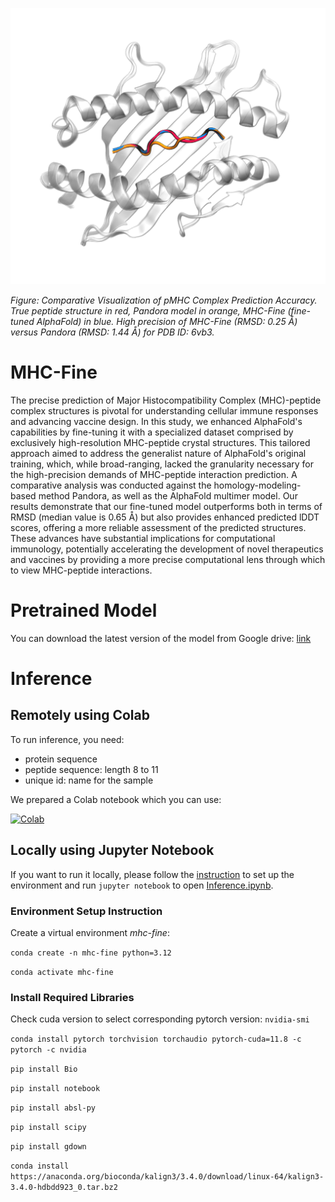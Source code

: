 
![6vb3](./img/6vb3.png)

*Figure: Comparative Visualization of pMHC Complex Prediction Accuracy. True peptide structure in red, Pandora model in orange, MHC-Fine (fine-tuned AlphaFold) in blue. High precision of MHC-Fine (RMSD: 0.25 Å) versus Pandora (RMSD: 1.44 Å) for PDB ID: 6vb3.*

# MHC-Fine

The precise prediction of Major Histocompatibility Complex (MHC)-peptide complex structures is pivotal for understanding cellular immune responses and advancing vaccine design. In this study, we enhanced AlphaFold's capabilities by fine-tuning it with a specialized dataset comprised by exclusively high-resolution MHC-peptide crystal structures. This tailored approach aimed to address the generalist nature of AlphaFold's original training, which, while broad-ranging, lacked the granularity necessary for the high-precision demands of MHC-peptide interaction prediction. A comparative analysis was conducted against the homology-modeling-based method Pandora, as well as the AlphaFold multimer model. Our results demonstrate that our fine-tuned model outperforms both in terms of RMSD (median value is 0.65 Å) but also provides enhanced predicted lDDT scores, offering a more reliable assessment of the predicted structures. These advances have substantial implications for computational immunology, potentially accelerating the development of novel therapeutics and vaccines by providing a more precise computational lens through which to view MHC-peptide interactions.

# Pretrained Model

You can download the latest version of the model from Google drive: [link](https://drive.google.com/file/d/1gz8uF8DKE0CzyX_WeDGOX7xP69LjpaZT/view?usp=sharing)

# Inference

## Remotely using Colab

To run inference, you need:

- protein sequence
- peptide sequence: length 8 to 11
- unique id: name for the sample

We prepared a Colab notebook which you can use:

[![Colab](https://colab.research.google.com/assets/colab-badge.svg)](https://colab.research.google.com/drive/1psEiqL2A4V28VwVKSlyx-FlHI15ZI-qs)

## Locally using Jupyter Notebook

If you want to run it locally, please follow the [instruction](#environment-setup-instruction) to set up the environment and 
run `jupyter notebook` to open [Inference.ipynb](./Inference.ipynb).

### Environment Setup Instruction

Create a virtual environment *mhc-fine*:

`conda create -n mhc-fine python=3.12`

`conda activate mhc-fine`

### Install Required Libraries

Check cuda version to select corresponding pytorch version: `nvidia-smi`

`conda install pytorch torchvision torchaudio pytorch-cuda=11.8 -c pytorch -c nvidia`

`pip install Bio`

`pip install notebook`

`pip install absl-py`

`pip install scipy`

`pip install gdown`

`conda install https://anaconda.org/bioconda/kalign3/3.4.0/download/linux-64/kalign3-3.4.0-hdbdd923_0.tar.bz2`

